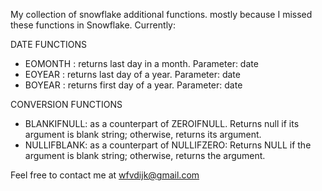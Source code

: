 My collection of snowflake additional functions. mostly because I missed these functions in Snowflake.
Currently:

DATE FUNCTIONS

- EOMONTH : returns last day in a month. Parameter: date
- EOYEAR : returns last day of a year. Parameter: date
- BOYEAR : returns first day of a year. Parameter: date

CONVERSION FUNCTIONS

- BLANKIFNULL: as a counterpart of ZEROIFNULL. Returns null if its argument is blank string; otherwise, returns its argument.
- NULLIFBLANK: as a counterpart of NULLIFZERO: Returns NULL if the argument is blank string; otherwise, returns the argument.

Feel free to contact me at wfvdijk@gmail.com
